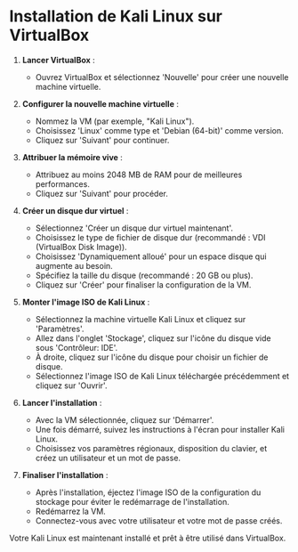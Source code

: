 # Installation de Kali Linux sur VirtualBox

1. **Lancer VirtualBox** :
   - Ouvrez VirtualBox et sélectionnez 'Nouvelle' pour créer une nouvelle machine virtuelle.

2. **Configurer la nouvelle machine virtuelle** :
   - Nommez la VM (par exemple, "Kali Linux").
   - Choisissez 'Linux' comme type et 'Debian (64-bit)' comme version.
   - Cliquez sur 'Suivant' pour continuer.

3. **Attribuer la mémoire vive** :
   - Attribuez au moins 2048 MB de RAM pour de meilleures performances.
   - Cliquez sur 'Suivant' pour procéder.

4. **Créer un disque dur virtuel** :
   - Sélectionnez 'Créer un disque dur virtuel maintenant'.
   - Choisissez le type de fichier de disque dur (recommandé : VDI (VirtualBox Disk Image)).
   - Choisissez 'Dynamiquement alloué' pour un espace disque qui augmente au besoin.
   - Spécifiez la taille du disque (recommandé : 20 GB ou plus).
   - Cliquez sur 'Créer' pour finaliser la configuration de la VM.

5. **Monter l'image ISO de Kali Linux** :
   - Sélectionnez la machine virtuelle Kali Linux et cliquez sur 'Paramètres'.
   - Allez dans l'onglet 'Stockage', cliquez sur l'icône du disque vide sous 'Contrôleur: IDE'.
   - À droite, cliquez sur l'icône du disque pour choisir un fichier de disque.
   - Sélectionnez l'image ISO de Kali Linux téléchargée précédemment et cliquez sur 'Ouvrir'.

6. **Lancer l'installation** :
   - Avec la VM sélectionnée, cliquez sur 'Démarrer'.
   - Une fois démarré, suivez les instructions à l'écran pour installer Kali Linux.
   - Choisissez vos paramètres régionaux, disposition du clavier, et créez un utilisateur et un mot de passe.

7. **Finaliser l'installation** :
   - Après l'installation, éjectez l'image ISO de la configuration du stockage pour éviter le redémarrage de l'installation.
   - Redémarrez la VM.
   - Connectez-vous avec votre utilisateur et votre mot de passe créés.

Votre Kali Linux est maintenant installé et prêt à être utilisé dans VirtualBox.
